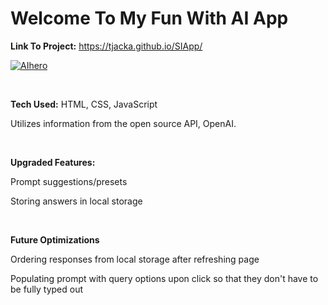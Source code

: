# Welcome To My Fun With AI App

**Link To Project:** https://tjacka.github.io/SIApp/
     
<a href="https://ibb.co/g42S9gs"><img src="https://i.ibb.co/wckSg6D/AIhero.jpg" alt="AIhero" border="0"></a>

<br>

**Tech Used:** HTML, CSS, JavaScript

Utilizes information from the open source API, OpenAI. 

<br> 

**Upgraded Features:**

Prompt suggestions/presets 

Storing answers in local storage

<br>

**Future Optimizations**

Ordering responses from local storage after refreshing page 

Populating prompt with query options upon click so that they don't have to be fully typed out

